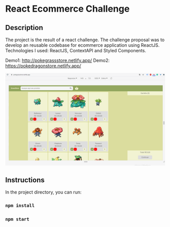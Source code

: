 # React Ecommerce Challenge

## Description

The project is the result of a react challenge. The challenge proposal was to develop an reusable codebase for ecommerce application using ReactJS. Technologies I used:
ReactJS, ContextAPI and Styled Components.

Demo1: http://pokegrassstore.netlify.app/
Demo2: https://pokedragonstore.netlify.app/

![](pokestore.gif)

## Instructions

In the project directory, you can run:

### `npm install`

### `npm start`
